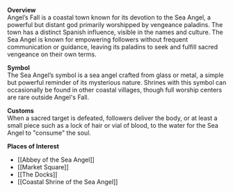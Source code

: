 **Overview**  
Angel’s Fall is a coastal town known for its devotion to the Sea Angel, a powerful but distant god primarily worshipped by vengeance paladins. The town has a distinct Spanish influence, visible in the names and culture. The Sea Angel is known for empowering followers without frequent communication or guidance, leaving its paladins to seek and fulfill sacred vengeance on their own terms.

**Symbol**  
The Sea Angel’s symbol is a sea angel crafted from glass or metal, a simple but powerful reminder of its mysterious nature. Shrines with this symbol can occasionally be found in other coastal villages, though full worship centers are rare outside Angel's Fall.

**Customs**  
When a sacred target is defeated, followers deliver the body, or at least a small piece such as a lock of hair or vial of blood, to the water for the Sea Angel to "consume" the soul.

**Places of Interest**

- [[Abbey of the Sea Angel]]
- [[Market Square]]
- [[The Docks]]
- [[Coastal Shrine of the Sea Angel]]